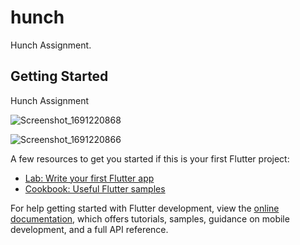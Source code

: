 # hunch

Hunch Assignment.

## Getting Started

Hunch Assignment

![Screenshot_1691220868](https://github.com/namankk/hunch_assignment/assets/42471501/31280128-5241-4044-83ec-415e75fba435)

![Screenshot_1691220866](https://github.com/namankk/hunch_assignment/assets/42471501/709bdf55-4dc4-4866-9e6a-8d8135407a95)



A few resources to get you started if this is your first Flutter project:

- [Lab: Write your first Flutter app](https://docs.flutter.dev/get-started/codelab)
- [Cookbook: Useful Flutter samples](https://docs.flutter.dev/cookbook)

For help getting started with Flutter development, view the
[online documentation](https://docs.flutter.dev/), which offers tutorials,
samples, guidance on mobile development, and a full API reference.
